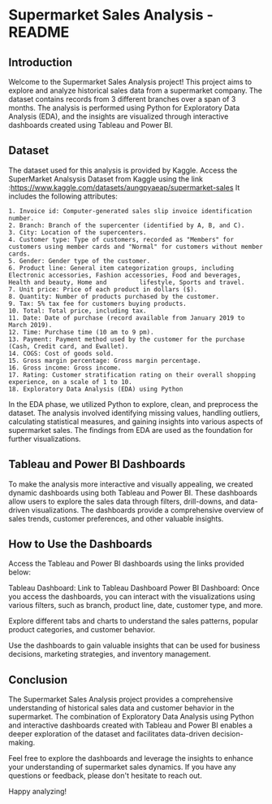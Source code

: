 # Supermarket Sales Analysis - README
## Introduction
Welcome to the Supermarket Sales Analysis project! This project aims to explore and analyze historical sales data from a supermarket company. The dataset contains records from 3 different branches over a span of 3 months. The analysis is performed using Python for Exploratory Data Analysis (EDA), and the insights are visualized through interactive dashboards created using Tableau and Power BI.

## Dataset
The dataset used for this analysis is provided by Kaggle. 
Access the SuperMarket Analsysis Dataset from Kaggle using the link :https://www.kaggle.com/datasets/aungpyaeap/supermarket-sales
It includes the following attributes:

	1. Invoice id: Computer-generated sales slip invoice identification number.
	2. Branch: Branch of the supercenter (identified by A, B, and C).
	3. City: Location of the supercenters.
	4. Customer type: Type of customers, recorded as "Members" for customers using member cards and "Normal" for customers without member cards.
	5. Gender: Gender type of the customer.
	6. Product line: General item categorization groups, including Electronic accessories, Fashion accessories, Food and beverages, Health and beauty, Home and 		lifestyle, Sports and travel.
	7. Unit price: Price of each product in dollars ($).
	8. Quantity: Number of products purchased by the customer.
	9. Tax: 5% tax fee for customers buying products.
	10. Total: Total price, including tax.
	11. Date: Date of purchase (record available from January 2019 to March 2019).
	12. Time: Purchase time (10 am to 9 pm).
	13. Payment: Payment method used by the customer for the purchase (Cash, Credit card, and Ewallet).
	14. COGS: Cost of goods sold.
	15. Gross margin percentage: Gross margin percentage.
	16. Gross income: Gross income.
	17. Rating: Customer stratification rating on their overall shopping experience, on a scale of 1 to 10.
	18. Exploratory Data Analysis (EDA) using Python
In the EDA phase, we utilized Python to explore, clean, and preprocess the dataset. The analysis involved identifying missing values, handling outliers, calculating statistical measures, and gaining insights into various aspects of supermarket sales. The findings from EDA are used as the foundation for further visualizations.

## Tableau and Power BI Dashboards
To make the analysis more interactive and visually appealing, we created dynamic dashboards using both Tableau and Power BI. These dashboards allow users to explore the sales data through filters, drill-downs, and data-driven visualizations. The dashboards provide a comprehensive overview of sales trends, customer preferences, and other valuable insights.

## How to Use the Dashboards
Access the Tableau and Power BI dashboards using the links provided below:

Tableau Dashboard: Link to Tableau Dashboard
Power BI Dashboard: 
Once you access the dashboards, you can interact with the visualizations using various filters, such as branch, product line, date, customer type, and more.

Explore different tabs and charts to understand the sales patterns, popular product categories, and customer behavior.

Use the dashboards to gain valuable insights that can be used for business decisions, marketing strategies, and inventory management.

## Conclusion
The Supermarket Sales Analysis project provides a comprehensive understanding of historical sales data and customer behavior in the supermarket. The combination of Exploratory Data Analysis using Python and interactive dashboards created with Tableau and Power BI enables a deeper exploration of the dataset and facilitates data-driven decision-making.

Feel free to explore the dashboards and leverage the insights to enhance your understanding of supermarket sales dynamics. If you have any questions or feedback, please don't hesitate to reach out.

Happy analyzing!
